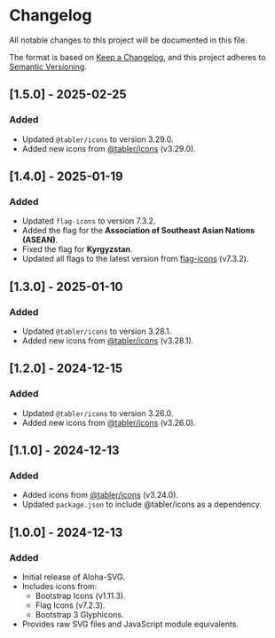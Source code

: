 # Changelog

All notable changes to this project will be documented in this file.

The format is based on [Keep a Changelog](https://keepachangelog.com/),
and this project adheres to [Semantic Versioning](https://semver.org/).

## [1.5.0] - 2025-02-25

### Added

- Updated `@tabler/icons` to version 3.29.0.
- Added new icons from [@tabler/icons](https://github.com/tabler/tabler-icons) (v3.29.0).

## [1.4.0] - 2025-01-19

### Added

- Updated `flag-icons` to version 7.3.2.
- Added the flag for the **Association of Southeast Asian Nations (ASEAN)**.
- Fixed the flag for **Kyrgyzstan**.
- Updated all flags to the latest version from [flag-icons](https://github.com/lipis/flag-icons) (v7.3.2).

## [1.3.0] - 2025-01-10

### Added

- Updated `@tabler/icons` to version 3.28.1.
- Added new icons from [@tabler/icons](https://github.com/tabler/tabler-icons) (v3.28.1).


## [1.2.0] - 2024-12-15

### Added

- Updated `@tabler/icons` to version 3.26.0.
- Added new icons from [@tabler/icons](https://github.com/tabler/tabler-icons) (v3.26.0).


## [1.1.0] - 2024-12-13

### Added

- Added icons from [@tabler/icons](https://github.com/tabler/tabler-icons) (v3.24.0).
- Updated `package.json` to include @tabler/icons as a dependency.


## [1.0.0] - 2024-12-13

### Added

- Initial release of Aloha-SVG.
- Includes icons from:
    - Bootstrap Icons (v1.11.3).
    - Flag Icons (v7.2.3).
    - Bootstrap 3 Glyphicons.
- Provides raw SVG files and JavaScript module equivalents.

